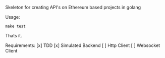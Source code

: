Skeleton for creating API's on Ethereum based projects in golang

Usage:
```
make test
```
Thats it.

Requirements:
 [x] TDD
 [x] Simulated Backend
 [ ] Http Client
 [ ] Websocket Client
